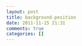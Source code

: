```yaml
---
layout: post
title: background-position
date: 2011-11-15 21:31
comments: true
categories: []
---
```


